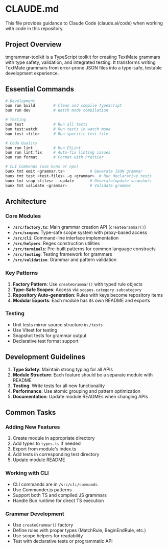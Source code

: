 # CLAUDE.md

This file provides guidance to Claude Code (claude.ai/code) when working with code in this repository.

## Project Overview

tmgrammar-toolkit is a TypeScript toolkit for creating TextMate grammars with type safety, validation, and integrated testing. It transforms writing TextMate grammars from error-prone JSON files into a type-safe, testable development experience.

## Essential Commands

```bash
# Development
bun run build        # Clean and compile TypeScript
bun run dev          # Watch mode compilation

# Testing
bun test             # Run all tests
bun test:watch       # Run tests in watch mode
bun test <file>      # Run specific test file

# Code Quality
bun run lint         # Run ESLint
bun run lint:fix     # Auto-fix linting issues
bun run format       # Format with Prettier

# CLI Commands (use bunx or npx)
bunx tmt emit <grammar.ts>           # Generate JSON grammar
bunx tmt test <test-files> -g <grammar>  # Run declarative tests
bunx tmt snap <files> --update       # Generate/update snapshots
bunx tmt validate <grammar>          # Validate grammar
```

## Architecture

### Core Modules
- **`/src/factory.ts`**: Main grammar creation API (`createGrammar()`)
- **`/src/scopes`**: Type-safe scope system with proxy-based access
- **`/src/cli`**: Command-line interface implementation
- **`/src/helpers`**: Regex construction utilities
- **`/src/terminals`**: Pre-built patterns for common language constructs
- **`/src/testing`**: Testing framework for grammars
- **`/src/validation`**: Grammar and pattern validation

### Key Patterns
1. **Factory Pattern**: Use `createGrammar()` with typed rule objects
2. **Type-Safe Scopes**: Access via `scopes.category.subcategory`
3. **Repository Auto-generation**: Rules with keys become repository items
4. **Modular Exports**: Each module has its own README and exports

### Testing
- Unit tests mirror source structure in `/tests`
- Use Vitest for testing
- Snapshot tests for grammar output
- Declarative test format support

## Development Guidelines

1. **Type Safety**: Maintain strong typing for all APIs
2. **Module Structure**: Each feature should be a separate module with README
3. **Testing**: Write tests for all new functionality
4. **Performance**: Use atomic grouping and pattern optimization
5. **Documentation**: Update module READMEs when changing APIs

## Common Tasks

### Adding New Features
1. Create module in appropriate directory
2. Add types to `types.ts` if needed
3. Export from module's index.ts
4. Add tests in corresponding test directory
5. Update module README

### Working with CLI
- CLI commands are in `/src/cli/commands`
- Use Commander.js patterns
- Support both TS and compiled JS grammars
- Handle Bun runtime for direct TS execution

### Grammar Development
- Use `createGrammar()` factory
- Define rules with proper types (MatchRule, BeginEndRule, etc.)
- Use scope helpers for readability
- Test with declarative tests or programmatic API